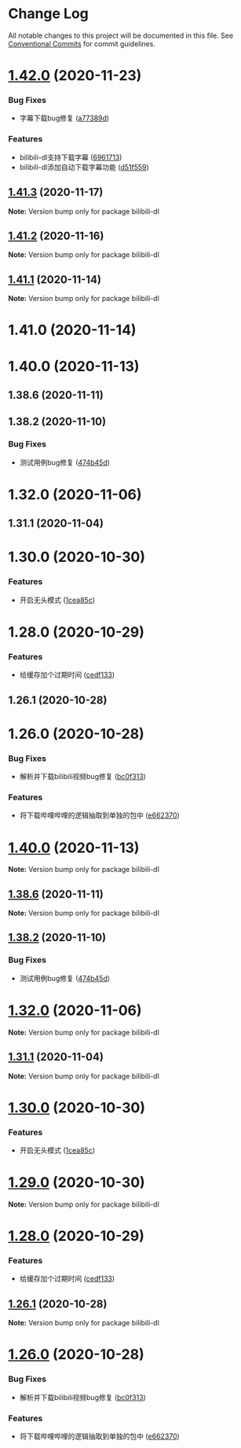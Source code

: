 # Change Log

All notable changes to this project will be documented in this file.
See [Conventional Commits](https://conventionalcommits.org) for commit guidelines.

# [1.42.0](https://github.com/heiseshandian/personal-docs/compare/bilibili-dl@1.41.3...bilibili-dl@1.42.0) (2020-11-23)


### Bug Fixes

* 字幕下载bug修复 ([a77389d](https://github.com/heiseshandian/personal-docs/commit/a77389dec9f7b5dd89d6d19ea6ba7471e2bc284b))


### Features

* bilibili-dl支持下载字幕 ([6961713](https://github.com/heiseshandian/personal-docs/commit/69617130c2c50f2b574bef56d2b6c382567f184f))
* bilibili-dl添加自动下载字幕功能 ([d51f559](https://github.com/heiseshandian/personal-docs/commit/d51f559f50673c88aa79ed7592d713f9cbc21dce))






## [1.41.3](https://github.com/heiseshandian/personal-docs/compare/bilibili-dl@1.41.2...bilibili-dl@1.41.3) (2020-11-17)

**Note:** Version bump only for package bilibili-dl





## [1.41.2](https://github.com/heiseshandian/personal-docs/compare/bilibili-dl@1.41.1...bilibili-dl@1.41.2) (2020-11-16)

**Note:** Version bump only for package bilibili-dl





## [1.41.1](https://github.com/heiseshandian/personal-docs/compare/bilibili-dl@1.41.0...bilibili-dl@1.41.1) (2020-11-14)

**Note:** Version bump only for package bilibili-dl





# 1.41.0 (2020-11-14)



# 1.40.0 (2020-11-13)



## 1.38.6 (2020-11-11)



## 1.38.2 (2020-11-10)


### Bug Fixes

* 测试用例bug修复 ([474b45d](https://github.com/heiseshandian/personal-docs/commit/474b45de5be06a197cdef7341d3e21c69dc5a67d))



# 1.32.0 (2020-11-06)



## 1.31.1 (2020-11-04)



# 1.30.0 (2020-10-30)


### Features

* 开启无头模式 ([1cea85c](https://github.com/heiseshandian/personal-docs/commit/1cea85c3e0e68ced19cb14a556eaa506ebf445af))



# 1.28.0 (2020-10-29)


### Features

* 给缓存加个过期时间 ([cedf133](https://github.com/heiseshandian/personal-docs/commit/cedf1338c18f79756c86a4727b264e336c4f2235))



## 1.26.1 (2020-10-28)



# 1.26.0 (2020-10-28)


### Bug Fixes

* 解析并下载bilibili视频bug修复 ([bc0f313](https://github.com/heiseshandian/personal-docs/commit/bc0f313a98c129703e1a1337066121a0b9d4cae5))


### Features

* 将下载哔哩哔哩的逻辑抽取到单独的包中 ([e662370](https://github.com/heiseshandian/personal-docs/commit/e6623700670c9c490fca56190cf65673e0889ecf))





# [1.40.0](https://github.com/heiseshandian/personal-docs/compare/v1.39.1...v1.40.0) (2020-11-13)

**Note:** Version bump only for package bilibili-dl





## [1.38.6](https://github.com/heiseshandian/personal-docs/compare/v1.38.5...v1.38.6) (2020-11-11)

**Note:** Version bump only for package bilibili-dl





## [1.38.2](https://github.com/heiseshandian/personal-docs/compare/v1.38.1...v1.38.2) (2020-11-10)


### Bug Fixes

* 测试用例bug修复 ([474b45d](https://github.com/heiseshandian/personal-docs/commit/474b45de5be06a197cdef7341d3e21c69dc5a67d))





# [1.32.0](https://github.com/heiseshandian/personal-docs/compare/v1.31.1...v1.32.0) (2020-11-06)

**Note:** Version bump only for package bilibili-dl





## [1.31.1](https://github.com/heiseshandian/personal-docs/compare/v1.31.0...v1.31.1) (2020-11-04)

**Note:** Version bump only for package bilibili-dl





# [1.30.0](https://github.com/heiseshandian/personal-docs/compare/v1.29.0...v1.30.0) (2020-10-30)


### Features

* 开启无头模式 ([1cea85c](https://github.com/heiseshandian/personal-docs/commit/1cea85c3e0e68ced19cb14a556eaa506ebf445af))





# [1.29.0](https://github.com/heiseshandian/personal-docs/compare/v1.28.0...v1.29.0) (2020-10-30)

**Note:** Version bump only for package bilibili-dl





# [1.28.0](https://github.com/heiseshandian/personal-docs/compare/v1.27.0...v1.28.0) (2020-10-29)


### Features

* 给缓存加个过期时间 ([cedf133](https://github.com/heiseshandian/personal-docs/commit/cedf1338c18f79756c86a4727b264e336c4f2235))





## [1.26.1](https://github.com/heiseshandian/personal-docs/compare/v1.26.0...v1.26.1) (2020-10-28)

**Note:** Version bump only for package bilibili-dl





# [1.26.0](https://github.com/heiseshandian/personal-docs/compare/v1.25.1...v1.26.0) (2020-10-28)


### Bug Fixes

* 解析并下载bilibili视频bug修复 ([bc0f313](https://github.com/heiseshandian/personal-docs/commit/bc0f313a98c129703e1a1337066121a0b9d4cae5))


### Features

* 将下载哔哩哔哩的逻辑抽取到单独的包中 ([e662370](https://github.com/heiseshandian/personal-docs/commit/e6623700670c9c490fca56190cf65673e0889ecf))
